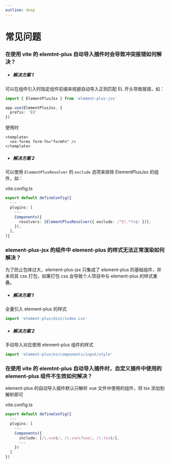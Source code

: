 ```yaml
---
outline: deep
---
```


# 常见问题

### 在使用 vite 的 elemtnt-plus 自动导入插件时会导致冲突报错如何解决？

- ##### 解决方案 1

可以在组件引入时指定组件前缀来规避自动导入正则匹配 EL 开头导致报错，如：

```typescript
import { ElementPlusJsx } from 'element-plus-jsx'

app.use(ElementPlusJsx, {
  prefix: 'EX'
})
```

使用时

```vue
<template>
  <ex-formx form-fn="formFn" />
</template>
```

- ##### 解决方案 2

可以使用 `ElementPlusResolver` 的 `exclude` 选项来排除 ElementPlusJsx 的组件，如：

vite.config.ts

```typescript
export default defineConfig({
  ···
  plugins: [
    ···
    Components({
      resolvers: [ElementPlusResolver({ exclude: /^El.*?x$/ })],
    }),
  ],
)}
```

### element-plus-jsx 的组件中 element-plus 的样式无法正常渲染如何解决？

为了防止包体过大，element-plus-jsx 只集成了 element-plus 的基础组件，并未将其 css 打包，如果打包 css 会导致个人项目中与 element-plus 的样式重叠。

- ##### 解决方案 1

全量引入 element-plus 的样式

```typescript
import 'element-plus/dist/index.css'
```

- ##### 解决方案 2

手动导入对应使用 element-plus 组件的样式

```typescript
import 'element-plus/es/components/input/style'
```

### 在使用 vite 的 elemtnt-plus 自动导入插件时，自定义插件中使用的 element-plus 组件不生效如何解决？

element-plus 的自动导入插件默认只解析 vue 文件中使用的组件，将 tsx 添加到解析即可

vite.config.ts

```typescript
export default defineConfig({
  ···
  plugins: [
    ···
    Components({
      include: [/\.vue$/, /\.vue\?vue/, /\.tsx$/],
      ···
    })
  ]
})
```
